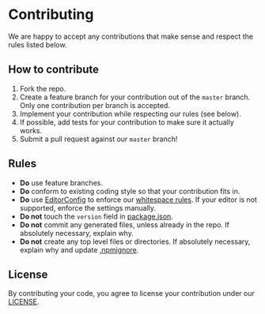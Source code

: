 # Contributing

We are happy to accept any contributions that make sense and respect the rules listed below.

## How to contribute

1. Fork the repo.
2. Create a feature branch for your contribution out of the `master` branch. Only one contribution per branch is accepted.
3. Implement your contribution while respecting our rules (see below).
4. If possible, add tests for your contribution to make sure it actually works.
5. Submit a pull request against our `master` branch!

## Rules

* **Do** use feature branches.
* **Do** conform to existing coding style so that your contribution fits in.
* **Do** use [EditorConfig] to enforce our [whitespace rules](.editorconfig). If your editor is not supported, enforce the settings manually.
* **Do not** touch the `version` field in [package.json](package.json).
* **Do not** commit any generated files, unless already in the repo. If absolutely necessary, explain why.
* **Do not** create any top level files or directories. If absolutely necessary, explain why and update [.npmignore](.npmignore).

## License

By contributing your code, you agree to license your contribution under our [LICENSE](LICENSE).

[editorconfig]: <http://editorconfig.org/>
